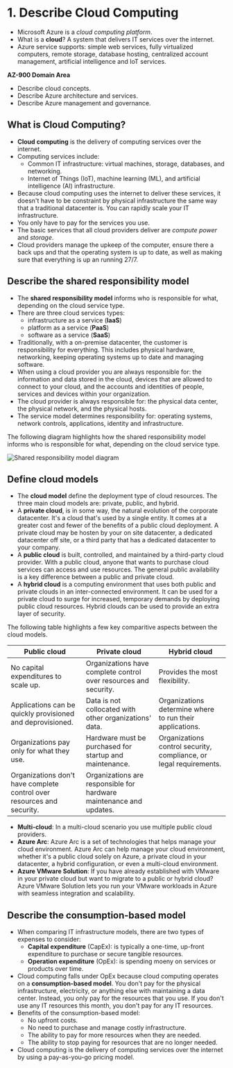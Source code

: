 # 1. Describe Cloud Computing

  * Microsoft Azure is a *cloud computing platform*.
  * What is a **cloud**? A system that delivers IT services over the internet.
  * Azure service supports: simple web services, fully virtualized computers, remote storage, database hosting, centralized account management, artificial intelligence and IoT services.

**AZ-900 Domain Area**

 * Describe cloud concepts.
 * Describe Azure architecture and services.
 * Describe Azure management and governance.

## What is Cloud Computing?

 * **Cloud computing** is the delivery of computing services over the internet.
 * Computing services include:
   * Common IT infrastructure: virtual machines, storage, databases, and networking.
   * Internet of Things (IoT), machine learning (ML), and artificial intelligence (AI) infrastructure.
 * Because cloud computing uses the internet to deliver these services, it doesn't have to be constraint by physical infrastructure the same way that a traditional datacenter is. You can rapidly scale your IT infrastructure.
 * You only have to pay for the services you use.
 * The basic services that all cloud providers deliver are *compute power* and *storage*.
 * Cloud providers manage the upkeep of the computer, ensure there a back ups and that the operating system is up to date, as well as making sure that everything is up an running 27/7.

## Describe the shared responsibility model

  * The **shared responsibility model** informs who is responsible for what, depending on the cloud service type.
  * There are three cloud services types:
    * infrastructure as a service (**IaaS**)
    * platform as a service (**PaaS**)
    * software as a service (**SaaS**)
  * Traditionally, with a on-premise datacenter, the customer is responsibility for everything. This includes physical hardware, networking, keeping operating systems up to date and managing software.
  * When using a cloud provider you are always responsible for: the information and data stored in the cloud, devices that are allowed to connect to your cloud, and the accounts and identities of people, services and devices within your organization.
  * The cloud provider is always responsible for: the physical data center, the physical network, and the physical hosts.
  * The service model determines responsibility for: operating systems, network controls, applications, identity and infrastructure.

The following diagram highlights how the shared responsibility model informs who is responsible for what, depending on the cloud service type.

![Shared responsibility model diagram](https://learn.microsoft.com/en-us/training/wwl-azure/describe-cloud-compute/media/shared-responsibility-b3829bfe.svg)

## Define cloud models

  * The **cloud model** define the deployment type of cloud resources. The three main cloud models are: private, public, and hybrid.
  * A **private cloud**, is in some way, the natural evolution of the corporate datacenter. It's a cloud that's used by a single entity. It comes at a greater cost and fewer of the benefits of a public cloud deployment. A private cloud may be hosten by your on site datacenter, a dedicated datacenter off site, or a third party that has a dedicated datacenter to your company.
  * A **public cloud** is built, controlled, and maintained by a third-party cloud provider. With a public cloud, anyone that wants to purchase cloud services can access and use resources. The general public availability is a key difference between a public and private cloud.
  * A **hybrid cloud** is a computing environment that uses both public and private clouds in an inter-connected environment. It can be used for a private cloud to surge for increased, temporary demands by deploying public cloud resources. Hybrid clouds can be used to provide an extra layer of security.

The following table highlights a few key comparitive aspects between the cloud models.

|Public cloud|Private cloud|Hybrid cloud|
|--|--|--|
|No capital expenditures to scale up.|Organizations have complete control over resources and security.|Provides the most flexibility.|
|Applications can be quickly provisioned and deprovisioned.|Data is not collocated with other organizations' data.|Organizations determine where to run their applications.|
|Organizations pay only for what they use.|Hardware must be purchased for startup and maintenance.|Organizations control security, compliance, or legal requirements.|
|Organizations don't have complete control over resources and security.|Organizations are responsible for hardware maintenance and updates.||

  * **Multi-cloud**: In a multi-cloud scenario you use multiple public cloud providers.
  * **Azure Arc**: Azure Arc is a set of technologies that helps manage your cloud environment. Azure Arc can help manage your cloud environment, whether it's a public cloud solely on Azure, a private cloud in your datacenter, a hybrid configuration, or even a multi-cloud environment.
  * **Azure VMware Solution**: If you have already established with VMware in your private cloud but want to migrate to a public or hybrid cloud? Azure VMware Solution lets you run your VMware workloads in Azure with seamless integration and scalability.

## Describe the consumption-based model

  * When comparing IT infrastructure models, there are two types of expenses to consider:
    * **Capital expenditure** (CapEx): is typically a one-time, up-front expenditure to purchase or secure tangible resources.
    * **Operation expenditure** (OpEx): is spending moeny on services or products over time.
  * Cloud computing falls under OpEx because cloud computing operates on a **consumption-based model**. You don't pay for the physical infrastructure, electricity, or anything else with maintaining a data center. Instead, you only pay for the resources that you use. If you don't use any IT resources this month, you don't pay for any IT resources.
 * Benefits of the consumption-based model:
   * No upfront costs.
   * No need to purchase and manage costly infrastructure.
   * The ability to pay for more resources when they are needed.
   * The ability to stop paying for resources that are no longer needed.
 * Cloud computing is the delivery of computing services over the internet by using a pay-as-you-go pricing model.
